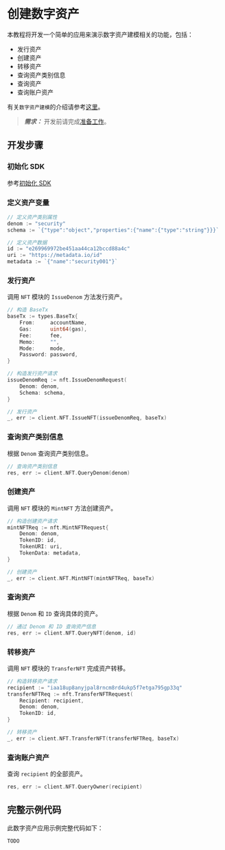 <!--
order: 4
-->

# 创建数字资产

本教程将开发一个简单的应用来演示数字资产建模相关的功能，包括：

- 发行资产
- 创建资产
- 转移资产
- 查询资产类别信息
- 查询资产
- 查询账户资产

有关`数字资产建模`的介绍请参考[这里](../core_modules/nft.md)。

>**_需求：_** 开发前请完成[准备工作](prepare.md)。

## 开发步骤

### 初始化 SDK

参考[初始化 SDK](sdk_init.md)

### 定义资产变量

```go
// 定义资产类别属性
denom := "security"
schema := `{"type":"object","properties":{"name":{"type":"string"}}}`

// 定义资产数据
id := "e269969972be451aa44ca12bccd88a4c"
uri := "https://metadata.io/id"
metadata := `{"name":"security001"}`
```

### 发行资产

调用 `NFT` 模块的 `IssueDenom` 方法发行资产。

```go
// 构造 BaseTx
baseTx := types.BaseTx{
    From:     accountName,
    Gas:      uint64(gas),
    Fee:      fee,
    Memo:     "",
    Mode:     mode,
    Password: password,
}

// 构造发行资产请求
issueDenomReq := nft.IssueDenomRequest(
    Denom: denom,
    Schema: schema,
}

// 发行资产
_, err := client.NFT.IssueNFT(issueDenomReq, baseTx)
```

### 查询资产类别信息

根据 `Denom` 查询资产类别信息。

```go
// 查询资产类别信息
res, err := client.NFT.QueryDenom(denom)
```

### 创建资产

调用 `NFT` 模块的 `MintNFT` 方法创建资产。

```go
// 构造创建资产请求
mintNFTReq := nft.MintNFTRequest{
    Denom: denom,
    TokenID: id,
    TokenURI: uri,
    TokenData: metadata,
}

// 创建资产
_, err := client.NFT.MintNFT(mintNFTReq, baseTx)
```

### 查询资产

根据 `Denom` 和 `ID` 查询具体的资产。

```go
// 通过 Denom 和 ID 查询资产信息
res, err := client.NFT.QueryNFT(denom, id)
```

### 转移资产

调用 `NFT` 模块的 `TransferNFT` 完成资产转移。

```go
// 构造转移资产请求
recipient := "iaa18up8anyjpal8rncm8rd4ukp5f7etga795gp33q"
transferNFTReq := nft.TransferNFTRequest(
    Recipient: recipient,
    Denom: denom,
    TokenID: id,
}

// 转移资产
_, err := client.NFT.TransferNFT(transferNFTReq, baseTx)
```

### 查询账户资产

查询 `recipient` 的全部资产。

```go
res, err := client.NFT.QueryOwner(recipient)
```

## 完整示例代码

此数字资产应用示例完整代码如下：

```go
TODO
```
